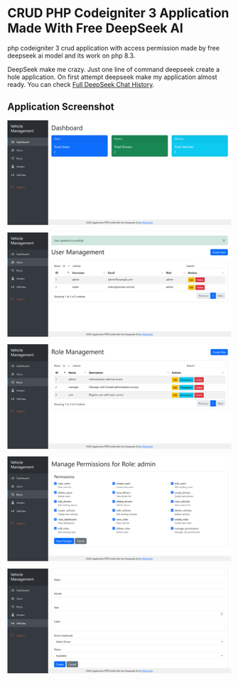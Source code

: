 # CRUD PHP Codeigniter 3 Application Made With Free DeepSeek AI
php codeigniter 3 crud application with access permission made by free deepseek ai model and its work on php 8.3.

DeepSeek make me crazy. Just one line of command deepseek create a hole application. On first attempt deepseek make my application almost ready. You can check [Full DeepSeek Chat History](DeepSeek-chat.md).

## Application Screenshot

![A screenshot dashboard](sc1.png)

![A screenshot of user management](sc2.png)

![A screenshot of role management](sc3.png)

![A screenshot of Manage Permissions for Role](sc4.png)

![A screenshot of Enrty form](sc5.png)